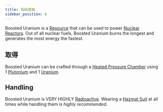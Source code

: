 ```yaml
---
title: 高純度鈾
sidebar_position: 6
---
```


Boosted Uranium is a [Resource](/docs/Slimefun/Resources) that can be used to power [Nuclear Reactors](Electric-Machines#energy-generation). Out of all nuclear fuels, Boosted Uranium burns the longest and generates the most energy the fastest.

## 取得

Boosted Uranium can be crafted through a [Heated Pressure Chamber](Heated-Pressure-Chamber) using 1 [Plutonium](Plutonium) and 1 [Uranium](Uranium).

## Handling

Boosted Uranium is VERY HIGHLY [Radioactive](Radiation). Wearing a [Hazmat Suit](Armor#hazmat-suit) at all times while handling them is *highly recommended*.
